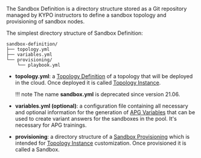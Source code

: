 The Sandbox Definition is a directory structure stored as a Git repository managed by KYPO instructors to define a sandbox topology and provisioning of sandbox nodes.

The simplest directory structure of Sandbox Definition:

```
sandbox-definition/
├── topology.yml
├── variables.yml
└── provisioning/
    └── playbook.yml
```

* **topology.yml**: a [Topology Definition](../topology-definition/) of a topology that will be deployed in the cloud. Once deployed it is called [Topology Instance](../topology-instance/).

    !!! note
        The name **sandbox.yml** is deprecated since version 21.06.

* **variables.yml (optional)**: a configuration file containing all necessary and optional information for the generation of [APG Variables](../apg-variables/) that can be used to create variant answers for the sandboxes in the pool. It's necessary for APG trainings. 

* **provisioning**: a directory structure of a [Sandbox Provisioning](../sandbox-provisioning/) which is intended for [Topology Instance](../topology-instance/) customization. Once provisioned it is called a Sandbox.
